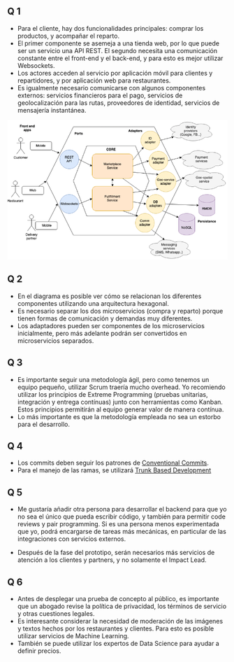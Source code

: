 ## Q 1
* Para el cliente, hay dos funcionalidades principales: comprar los productos, y acompañar el reparto.
* El primer componente se asemeja a una tienda web, por lo que puede ser un servicio una API REST.
El segundo necesita una comunicación constante entre el front-end y el back-end, y para esto es mejor utilizar Websockets.
* Los actores acceden al servicio por aplicación móvil para clientes y repartidores, y por aplicación web para restaurantes.
* Es igualmente necesario comunicarse con algunos componentes externos: servicios financieros para el pago, servicios de geolocalización para las rutas, proveedores de identidad, servicios de mensajería instantánea.

![diagrama](delivery.png "Diagrama de arquitectura")

## Q 2
* En el diagrama es posible ver cómo se relacionan los diferentes componentes utilizando una arquitectura hexagonal.
* Es necesario separar los dos microservicios (compra y reparto) porque tienen formas de comunicación y demandas muy diferentes.
* Los adaptadores pueden ser componentes de los microservicios inicialmente, pero más adelante podrán ser convertidos en microservicios separados.

## Q 3
* Es importante seguir una metodología ágil, pero como tenemos un equipo pequeño, utilizar Scrum traería mucho overhead. Yo recomiendo utilizar los principios de Extreme Programming (pruebas unitarias, integración y entrega contínuas) junto con herramientas como Kanban. Estos principios permitirán al equipo generar valor de manera contínua.
* Lo más importante es que la metodología empleada no sea un estorbo para el desarrollo.

## Q 4
* Los commits deben seguir los patrones de [Conventional Commits](https://www.conventionalcommits.org/en/v1.0.0/#summary).
* Para el manejo de las ramas, se utilizará [Trunk Based Development](https://www.atlassian.com/continuous-delivery/continuous-integration/trunk-based-development)

## Q 5
* Me gustaría añadir otra persona para desarrollar el backend para que yo no sea el único que pueda escribir código, y también para permitir code reviews y pair programming. Si es una persona menos experimentada que yo, podrá encargarse de tareas más mecánicas, en particular de las integraciones con servicios externos.

* Después de la fase del prototipo, serán necesarios más servicios de atención a los clientes y partners, y no solamente el Impact Lead.

## Q 6
* Antes de desplegar una prueba de concepto al público, es importante que un abogado revise la política de privacidad, los términos de servicio y otras cuestiones legales.
* Es interesante considerar la necesidad de moderación de las imágenes y textos hechos por los restaurantes y clientes. Para esto es posible utilizar servicios de Machine Learning.
* También se puede utilizar los expertos de Data Science para ayudar a definir precios.

